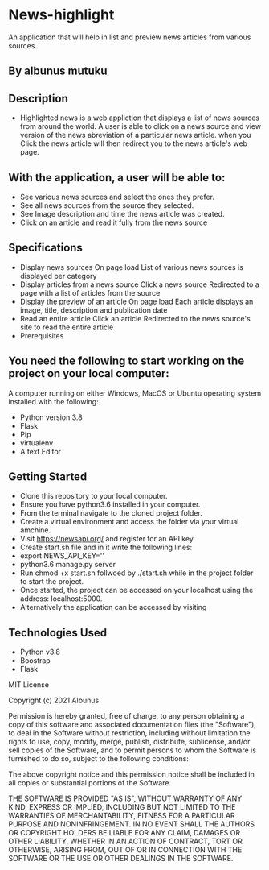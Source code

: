 # News-highlight
 An application that will help in list and preview news articles from various sources.  

## By albunus mutuku

## Description

- Highlighted news is a web appliction that displays a list of news sources from around the world. A user is able to click on a news source and view version of the news abreviation of a particular news article. when you Click the news article will then redirect you to the news article's web page.

## With the application, a user will be able to:

- See various news sources and select the ones they prefer.
- See all news sources from the source they selected.
- See Image description and time the news article was created.
- Click on an article and read it fully from the news source

## Specifications

- Display news sources	On page load	List of various news sources is displayed per category
- Display articles from a news source	Click a news source	Redirected to a page with a list of articles from the source
- Display the preview of an article	On page load	Each article displays an image, title, description and publication date
- Read an entire article	Click an article	Redirected to the news source's site to read the entire article
- Prerequisites

## You need the following to start working on the project on your local computer:

A computer running on either Windows, MacOS or Ubuntu operating system installed with the following:
- Python version 3.8
- Flask
- Pip
- virtualenv
- A text  Editor

## Getting Started
- Clone this repository to your local computer.
- Ensure you have python3.6 installed in your computer.
- From the terminal navigate to the cloned project folder.
- Create a virtual environment and access the folder via your virtual amchine.
- Visit https://newsapi.org/ and register for an API key.
- Create start.sh file and in it write the following lines:
- export NEWS_API_KEY='<Your-Api-Key>'
- python3.6 manage.py server
- Run chmod +x start.sh follwoed by ./start.sh while in the project folder to start the project.
- Once started, the project can be accessed on your localhost using the address: localhost:5000.
- Alternatively the application can be accessed by visiting 

## Technologies Used
- Python v3.8
- Boostrap
- Flask




MIT License

Copyright (c) 2021 Albunus

Permission is hereby granted, free of charge, to any person obtaining a copy
of this software and associated documentation files (the "Software"), to deal
in the Software without restriction, including without limitation the rights
to use, copy, modify, merge, publish, distribute, sublicense, and/or sell
copies of the Software, and to permit persons to whom the Software is
furnished to do so, subject to the following conditions:

The above copyright notice and this permission notice shall be included in all
copies or substantial portions of the Software.

THE SOFTWARE IS PROVIDED "AS IS", WITHOUT WARRANTY OF ANY KIND, EXPRESS OR
IMPLIED, INCLUDING BUT NOT LIMITED TO THE WARRANTIES OF MERCHANTABILITY,
FITNESS FOR A PARTICULAR PURPOSE AND NONINFRINGEMENT. IN NO EVENT SHALL THE
AUTHORS OR COPYRIGHT HOLDERS BE LIABLE FOR ANY CLAIM, DAMAGES OR OTHER
LIABILITY, WHETHER IN AN ACTION OF CONTRACT, TORT OR OTHERWISE, ARISING FROM,
OUT OF OR IN CONNECTION WITH THE SOFTWARE OR THE USE OR OTHER DEALINGS IN THE
SOFTWARE.
